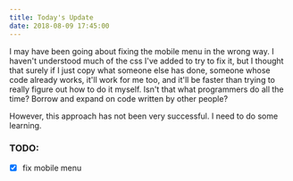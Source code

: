 ```yaml
---
title: Today's Update
date: 2018-08-09 17:45:00
---
```


I may have been going about fixing the mobile menu in the wrong way. I haven't understood much of the css I've added to try to fix it, but I thought that surely if I just copy what someone else has done, someone whose code already works, it'll work for me too, and it'll be faster than trying to really figure out how to do it myself. Isn't that what programmers do all the time? Borrow and expand on code written by other people?

However, this approach has not been very successful. I need to do some learning.

### TODO:
- [x] fix mobile menu
